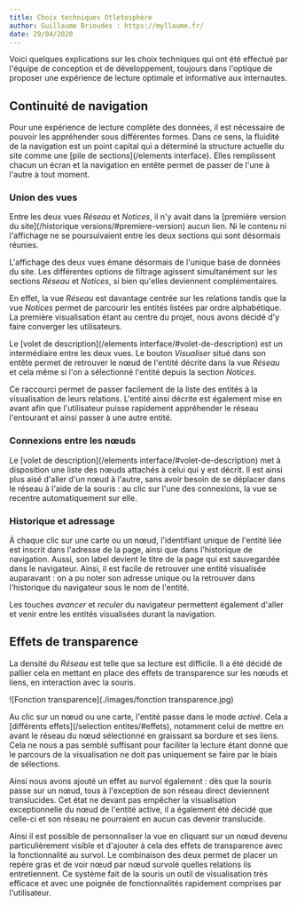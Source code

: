 ```yaml
---
title: Choix techniques Otletosphère
author: Guillaume Brioudes : https://myllaume.fr/
date: 29/04/2020
---
```


Voici quelques explications sur les choix techniques qui ont été effectué par l'équipe de conception et de développement, toujours dans l'optique de proposer une expérience de lecture optimale et informative aux internautes.

## Continuité de navigation

Pour une expérience de lecture complète des données, il est nécessaire de pouvoir les appréhender sous différentes formes. Dans ce sens, la fluidité de la navigation est un point capital qui a déterminé la structure actuelle du site comme une [pile de sections](/elements interface). Elles remplissent chacun un écran et la navigation en entête permet de passer de l'une à l'autre à tout moment.

### Union des vues

Entre les deux vues *Réseau* et *Notices*, il n'y avait dans la [première version du site](/historique versions/#premiere-version) aucun lien. Ni le contenu ni l'affichage ne se poursuivaient entre les deux sections qui sont désormais réunies.

L'affichage des deux vues émane désormais de l'unique base de données du site. Les différentes options de filtrage agissent simultanément sur les sections *Réseau* et *Notices*, si bien qu'elles deviennent complémentaires.

En effet, la vue *Réseau* est davantage centrée sur les relations tandis que la vue *Notices* permet de parcourir les entités listées par ordre alphabétique. La première visualisation étant au centre du projet, nous avons décidé d'y faire converger les utilisateurs.

Le [volet de description](/elements interface/#volet-de-description) est un intermédiaire entre les deux vues. Le bouton *Visualiser* situé dans son entête permet de retrouver le nœud de l'entité décrite dans la vue *Réseau* et cela même si l'on a sélectionné l'entité depuis la section *Notices*.

Ce raccourci permet de passer facilement de la liste des entités à la visualisation de leurs relations. L'entité ainsi décrite est également mise en avant afin que l'utilisateur puisse rapidement appréhender le réseau l'entourant et ainsi passer à une autre entité.

### Connexions entre les nœuds

Le [volet de description](/elements interface/#volet-de-description) met à disposition une liste des nœuds attachés à celui qui y est décrit. Il est ainsi plus aisé d'aller d'un nœud à l'autre, sans avoir besoin de se déplacer dans le réseau à l'aide de la souris : au clic sur l'une des connexions, la vue se recentre automatiquement sur elle.

### Historique et adressage

À chaque clic sur une carte ou un nœud, l'identifiant unique de l'entité liée est inscrit dans l'adresse de la page, ainsi que dans l'historique de navigation. Aussi, son label devient le titre de la page qui est sauvegardée dans le navigateur. Ainsi, il est facile de retrouver une entité visualisée auparavant : on a pu noter son adresse unique ou la retrouver dans l'historique du navigateur sous le nom de l'entité.

Les touches *avancer* et *reculer* du navigateur permettent également d'aller et venir entre les entités visualisées durant la navigation.

## Effets de transparence

La densité du *Réseau* est telle que sa lecture est difficile. Il a été décidé de pallier cela en mettant en place des effets de transparence sur les nœuds et liens, en interaction avec la souris.

![Fonction transparence](./images/fonction transparence.jpg)

Au clic sur un nœud ou une carte, l'entité passe dans le mode *activé*. Cela a [différents effets](/selection entites/#effets), notamment celui de mettre en avant le réseau du nœud sélectionné en graissant sa bordure et ses liens. Cela ne nous a pas semblé suffisant pour faciliter la lecture étant donné que le parcours de la visualisation ne doit pas uniquement se faire par le biais de sélections.

Ainsi nous avons ajouté un effet au survol également : dès que la souris passe sur un nœud, tous à l'exception de son réseau direct deviennent translucides. Cet état ne devant pas empêcher la visualisation exceptionnelle du nœud de l'entité active, il a également été décidé que celle-ci et son réseau ne pourraient en aucun cas devenir translucide.

Ainsi il est possible de personnaliser la vue en cliquant sur un nœud devenu particulièrement visible et d'ajouter à cela des effets de transparence avec la fonctionnalité au survol. Le combinaison des deux permet de placer un repère gras et de voir nœud par nœud survolé quelles relations ils entretiennent. Ce système fait de la souris un outil de visualisation très efficace et avec une poignée de fonctionnalités rapidement comprises par l'utilisateur.